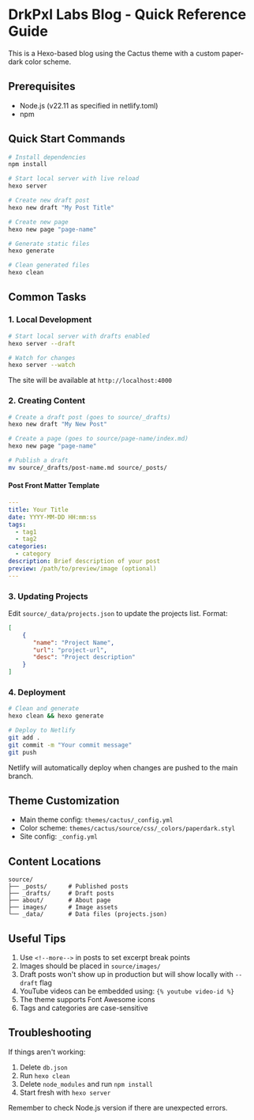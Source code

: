 # DrkPxl Labs Blog - Quick Reference Guide

This is a Hexo-based blog using the Cactus theme with a custom paper-dark color scheme.

## Prerequisites

- Node.js (v22.11 as specified in netlify.toml)
- npm

## Quick Start Commands

```bash
# Install dependencies
npm install

# Start local server with live reload
hexo server

# Create new draft post
hexo new draft "My Post Title"

# Create new page
hexo new page "page-name"

# Generate static files
hexo generate

# Clean generated files
hexo clean
```

## Common Tasks

### 1. Local Development

```bash
# Start local server with drafts enabled
hexo server --draft

# Watch for changes
hexo server --watch
```

The site will be available at `http://localhost:4000`

### 2. Creating Content

```bash
# Create a draft post (goes to source/_drafts)
hexo new draft "My New Post"

# Create a page (goes to source/page-name/index.md)
hexo new page "page-name"

# Publish a draft
mv source/_drafts/post-name.md source/_posts/
```

#### Post Front Matter Template
```yaml
---
title: Your Title
date: YYYY-MM-DD HH:mm:ss
tags: 
  - tag1
  - tag2
categories: 
  - category
description: Brief description of your post
preview: /path/to/preview/image (optional)
---
```

### 3. Updating Projects

Edit `source/_data/projects.json` to update the projects list. Format:

```json
[
    {
       "name": "Project Name",
       "url": "project-url",
       "desc": "Project description"
    }
]
```

### 4. Deployment

```bash
# Clean and generate
hexo clean && hexo generate

# Deploy to Netlify
git add .
git commit -m "Your commit message"
git push
```

Netlify will automatically deploy when changes are pushed to the main branch.

## Theme Customization

- Main theme config: `themes/cactus/_config.yml`
- Color scheme: `themes/cactus/source/css/_colors/paperdark.styl`
- Site config: `_config.yml`

## Content Locations

```
source/
├── _posts/      # Published posts
├── _drafts/     # Draft posts
├── about/       # About page
├── images/      # Image assets
└── _data/       # Data files (projects.json)
```

## Useful Tips

1. Use `<!--more-->` in posts to set excerpt break points
2. Images should be placed in `source/images/`
3. Draft posts won't show up in production but will show locally with `--draft` flag
4. YouTube videos can be embedded using: `{% youtube video-id %}`
5. The theme supports Font Awesome icons
6. Tags and categories are case-sensitive

## Troubleshooting

If things aren't working:

1. Delete `db.json`
2. Run `hexo clean`
3. Delete `node_modules` and run `npm install`
4. Start fresh with `hexo server`

Remember to check Node.js version if there are unexpected errors.